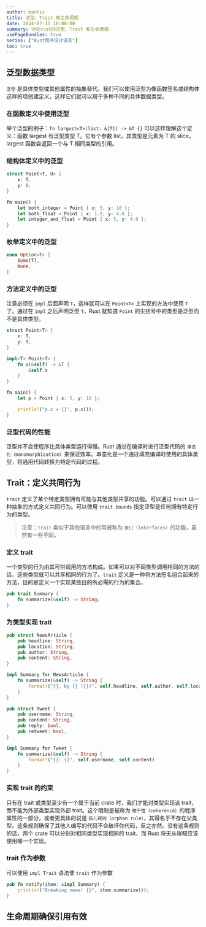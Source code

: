 ```yaml
---
author: mantic
title: 泛型、Trait 和生命周期
date: 2024-07-13 10:00:00
summary: 讨论rust的泛型、Trait 和生命周期
usePageBundles: true
series: ["Rust程序设计语言"]
toc: true
---
```


## 泛型数据类型

`泛型` 是具体类型或其他属性的抽象替代。我们可以使用泛型为像函数签名或结构体这样的项创建定义，这样它们就可以用于多种不同的具体数据类型。

### 在函数定义中使用泛型

举个泛型的例子：`fn largest<T>(list: &[T]) -> &T {}` 可以这样理解这个定义：函数 largest 有泛型类型 T。它有个参数 list，其类型是元素为 T 的 slice。largest 函数会返回一个与 T 相同类型的引用。

### 结构体定义中的泛型

```rust
struct Point<T, U> {
    x: T,
    y: U,
}

fn main() {
    let both_integer = Point { x: 5, y: 10 };
    let both_float = Point { x: 1.0, y: 4.0 };
    let integer_and_float = Point { x: 5, y: 4.0 };
}
```

### 枚举定义中的泛型

```rust
enum Option<T> {
    Some(T),
    None,
}
```

### 方法定义中的泛型

注意必须在 `impl` 后面声明 `T`，这样就可以在 `Point<T>` 上实现的方法中使用 `T` 了。通过在 `impl` 之后声明泛型 `T`，Rust 就知道 `Point` 的尖括号中的类型是泛型而不是具体类型。

```rust
struct Point<T> {
    x: T,
    y: T,
}

impl<T> Point<T> {
    fn x(&self) -> &T {
        &self.x
    }
}

fn main() {
    let p = Point { x: 5, y: 10 };

    println!("p.x = {}", p.x());
}
```

### 泛型代码的性能

泛型并不会使程序比具体类型运行得慢。Rust 通过在编译时进行泛型代码的 `单态化（monomorphization）`来保证效率。单态化是一个通过填充编译时使用的具体类型，将通用代码转换为特定代码的过程。

## Trait：定义共同行为

`trait` 定义了某个特定类型拥有可能与其他类型共享的功能。可以通过 `trait` 以一种抽象的方式定义共同行为。可以使用 `trait bounds` 指定泛型是任何拥有特定行为的类型。

> 注意：`trait` 类似于其他语言中的常被称为 `接口（interfaces）`的功能，虽然有一些不同。

### 定义 trait

一个类型的行为由其可供调用的方法构成。如果可以对不同类型调用相同的方法的话，这些类型就可以共享相同的行为了。`trait` 定义是一种将方法签名组合起来的方法，目的是定义一个实现某些目的所必需的行为的集合。

```rust
pub trait Summary {
    fn summarize(&self) -> String;
}
```

### 为类型实现 trait

```rust
pub struct NewsArticle {
    pub headline: String,
    pub location: String,
    pub author: String,
    pub content: String,
}

impl Summary for NewsArticle {
    fn summarize(&self) -> String {
        format!("{}, by {} ({})", self.headline, self.author, self.location)
    }
}

pub struct Tweet {
    pub username: String,
    pub content: String,
    pub reply: bool,
    pub retweet: bool,
}

impl Summary for Tweet {
    fn summarize(&self) -> String {
        format!("{}: {}", self.username, self.content)
    }
}
```

### 实现 trait 的约束

只有在 trait 或类型至少有一个属于当前 crate 时，我们才能对类型实现该 trait，而不能为外部类型实现外部 trait。这个限制是被称为 `相干性（coherence）`的程序属性的一部分，或者更具体的说是 `孤儿规则（orphan rule）`，其得名于不存在父类型。这条规则确保了其他人编写的代码不会破坏你代码，反之亦然。没有这条规则的话，两个 crate 可以分别对相同类型实现相同的 trait，而 Rust 将无从得知应该使用哪一个实现。

### trait 作为参数

可以使用 `impl Trait` 语法使 `trait` 作为参数

```rust
pub fn notify(item: &impl Summary) {
    println!("Breaking news! {}", item.summarize());
}
```

## 生命周期确保引用有效